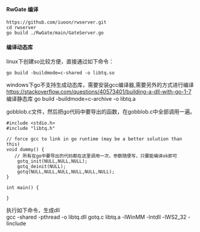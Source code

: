 #### RwGate 编译
```
https://github.com/iuoon/rwserver.git  
cd rwserver
go build ./RwGate/main/GateServer.go
```

#### 编译动态库
linux下创建so比较方便，直接通过如下命令：
```
go build -buildmode=c-shared -o libtq.so
```
windows下go不支持生成动态库，需要安装gcc编译器,需要另外的方式进行编译
https://stackoverflow.com/questions/40573401/building-a-dll-with-go-1-7  
编译静态库
go build -buildmode=c-archive -o libtq.a  

gobblob.c文件，然后把go代码中要导出的函数，在gobblob.c中全部调用一遍。
```
#include <stdio.h>
#include "libtq.h"

// force gcc to link in go runtime (may be a better solution than this)
void dummy() {
   // 所有在go中要导出的代码都在这里调用一次，参数随便写，只要能编译ok即可
    gotq_init(NULL,NULL,NULL);
    gotq_deinit(NULL);
    gotq(NULL,NULL,NULL,NULL,NULL,NULL);
}

int main() {

}
```
执行如下命令，生成dll  
gcc -shared -pthread -o libtq.dll gotq.c libtq.a -lWinMM -lntdll -lWS2_32 -Iinclude